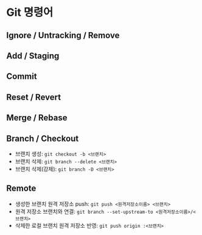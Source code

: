 # Git 명령어

## Ignore / Untracking / Remove

## Add / Staging

## Commit

## Reset / Revert

## Merge / Rebase

## Branch / Checkout

- 브랜치 생성: `git checkout -b <브랜치>`
- 브랜치 삭제: `git branch --delete <브랜치>`
- 브랜치 삭제(강제): `git branch -D <브랜치>`

## Remote

- 생성한 브랜치 원격 저장소 push: `git push <원격저장소이름> <브랜치>`
- 원격 저장소 브랜치와 연결: `git branch --set-upstream-to <원격저장소이름>/<브랜치>`
- 삭제한 로컬 브랜치 원격 저장소 반영: `git push origin :<브랜치>`
